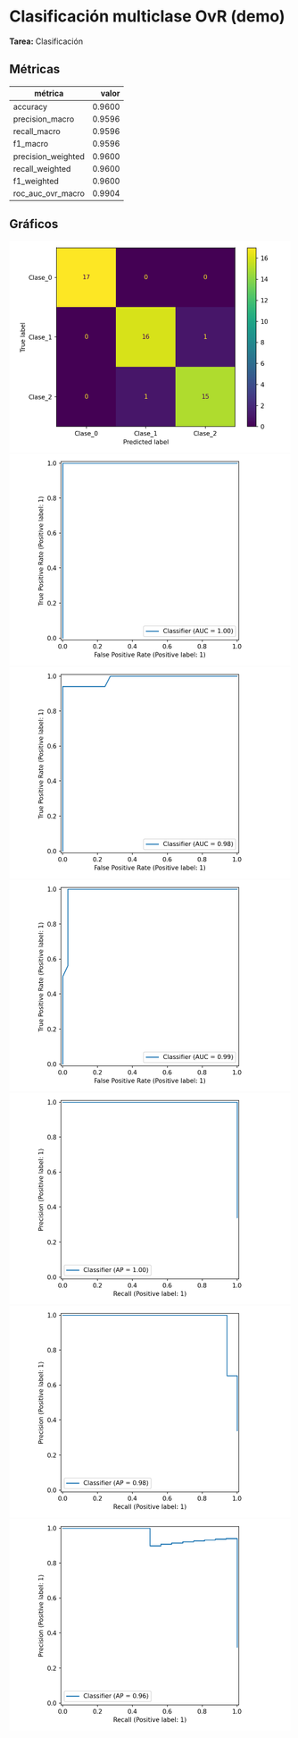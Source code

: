 # Clasificación multiclase OvR (demo)

**Tarea:** Clasificación

## Métricas
| métrica | valor |
|---|---:|
| accuracy | 0.9600 |
| precision_macro | 0.9596 |
| recall_macro | 0.9596 |
| f1_macro | 0.9596 |
| precision_weighted | 0.9600 |
| recall_weighted | 0.9600 |
| f1_weighted | 0.9600 |
| roc_auc_ovr_macro | 0.9904 |

## Gráficos
![Matriz de confusión](confusion.png)
![Curva ROC](roc_class_Clase_0.png)
![Curva ROC](roc_class_Clase_1.png)
![Curva ROC](roc_class_Clase_2.png)
![Curva PR](pr_class_Clase_0.png)
![Curva PR](pr_class_Clase_1.png)
![Curva PR](pr_class_Clase_2.png)
